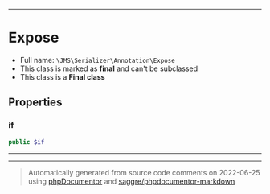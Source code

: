 ***

# Expose





* Full name: `\JMS\Serializer\Annotation\Expose`
* This class is marked as **final** and can't be subclassed
* This class is a **Final class**



## Properties


### if



```php
public $if
```






***



***
> Automatically generated from source code comments on 2022-06-25 using [phpDocumentor](http://www.phpdoc.org/) and [saggre/phpdocumentor-markdown](https://github.com/Saggre/phpDocumentor-markdown)
